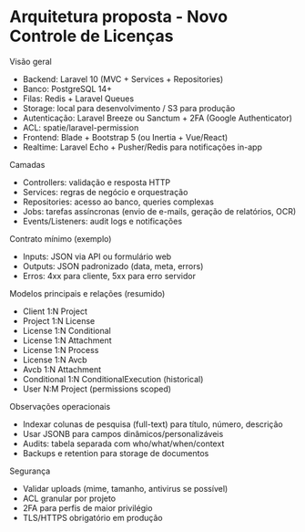 # Arquitetura proposta - Novo Controle de Licenças

Visão geral
- Backend: Laravel 10 (MVC + Services + Repositories)
- Banco: PostgreSQL 14+
- Filas: Redis + Laravel Queues
- Storage: local para desenvolvimento / S3 para produção
- Autenticação: Laravel Breeze ou Sanctum + 2FA (Google Authenticator)
- ACL: spatie/laravel-permission
- Frontend: Blade + Bootstrap 5 (ou Inertia + Vue/React)
- Realtime: Laravel Echo + Pusher/Redis para notificações in-app

Camadas
- Controllers: validação e resposta HTTP
- Services: regras de negócio e orquestração
- Repositories: acesso ao banco, queries complexas
- Jobs: tarefas assíncronas (envio de e-mails, geração de relatórios, OCR)
- Events/Listeners: audit logs e notificações

Contrato mínimo (exemplo)
- Inputs: JSON via API ou formulário web
- Outputs: JSON padronizado (data, meta, errors)
- Erros: 4xx para cliente, 5xx para erro servidor

Modelos principais e relações (resumido)
- Client 1:N Project
- Project 1:N License
- License 1:N Conditional
- License 1:N Attachment
- License 1:N Process
- License 1:N Avcb
- Avcb 1:N Attachment
- Conditional 1:N ConditionalExecution (historical)
- User N:M Project (permissions scoped)

Observações operacionais
- Indexar colunas de pesquisa (full-text) para título, número, descrição
- Usar JSONB para campos dinâmicos/personalizáveis
- Audits: tabela separada com who/what/when/context
- Backups e retention para storage de documentos

Segurança
- Validar uploads (mime, tamanho, antivirus se possível)
- ACL granular por projeto
- 2FA para perfis de maior privilégio
- TLS/HTTPS obrigatório em produção
